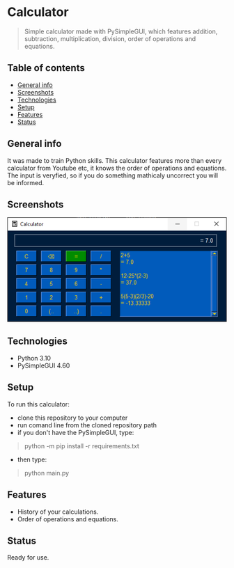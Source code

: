 # Calculator
> Simple calculator made with PySimpleGUI, which features addition, subtraction, multiplication, division, order of operations and equations.

## Table of contents
* [General info](#general-info)
* [Screenshots](#screenshots)
* [Technologies](#technologies)
* [Setup](#setup)
* [Features](#features)
* [Status](#status)

## General info
It was made to train Python skills. This calculator features more than every calculator from Youtube etc, it knows the order of operations and equations. The input is veryfied, so if you do something mathicaly uncorrect you will be informed.

## Screenshots
![Example screenshot](./img/img1.PNG)


## Technologies
* Python 3.10
* PySimpleGUI 4.60

## Setup
To run this calculator: 
* clone this repository to your computer
* run comand line from the cloned repository path
* if you don't have the PySimpleGUI, type:
>python -m pip install -r requirements.txt
* then type:
>python main.py

## Features
* History of your calculations.
* Order of operations and equations.

## Status
Ready for use.
